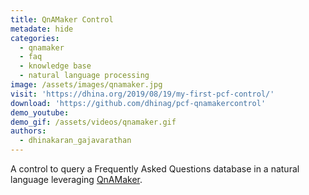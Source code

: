 ```yaml
---
title: QnAMaker Control
metadate: hide
categories:
  - qnamaker
  - faq
  - knowledge base
  - natural language processing
image: /assets/images/qnamaker.jpg
visit: 'https://dhina.org/2019/08/19/my-first-pcf-control/'
download: 'https://github.com/dhinag/pcf-qnamakercontrol'
demo_youtube:
demo_gif: /assets/videos/qnamaker.gif
authors:
  - dhinakaran_gajavarathan
---
```


A control to query a Frequently Asked Questions database in a natural language leveraging <a target="_blank" href="https://www.qnamaker.ai/">QnAMaker</a>.

